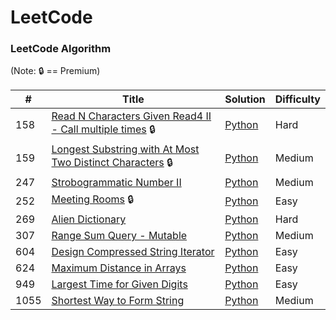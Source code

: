 LeetCode
========

### LeetCode Algorithm

(Note: :lock: == Premium)

| # | Title | Solution | Difficulty |
|---| ----- | -------- | ---------- |
|158|[Read N Characters Given Read4 II - Call multiple times](https://leetcode.com/explore/interview/card/google/59/array-and-strings/436/) :lock: | [Python](./algorithms/python/158.py) |Hard|
|159|[Longest Substring with At Most Two Distinct Characters](https://leetcode.com/problems/longest-substring-with-at-most-two-distinct-characters/) :lock: | [Python](./algorithms/python/159.py)|Medium|
|247|[Strobogrammatic Number II](https://leetcode.com/problems/strobogrammatic-number-ii/) | [Python](./algorithms/python/247.py) |Medium|
|252|[Meeting Rooms](https://leetcode.com/problems/meeting-rooms/) :lock: | [Python](./algorithms/python/252.py) |Easy|
|269|[Alien Dictionary](https://leetcode.com/problems/alien-dictionary/) | [Python](./algorithms/python/269.py) |Hard|
|307|[Range Sum Query - Mutable](https://leetcode.com/problems/range-sum-query-mutable/) | [Python](./algorithms/python/307.py) |Medium|
|604|[Design Compressed String Iterator](https://leetcode.com/problems/design-compressed-string-iterator/) | [Python](./algorithms/python/604.py) |Easy|
|624|[Maximum Distance in Arrays](https://leetcode.com/problems/maximum-distance-in-arrays/) | [Python](./algorithms/python/624.py) |Easy|
|949|[Largest Time for Given Digits](https://leetcode.com/problems/largest-time-for-given-digits/) | [Python](./algorithms/python/949.py) |Easy|
|1055|[Shortest Way to Form String](https://leetcode.com/problems/shortest-way-to-form-string/) | [Python](./algorithms/python/1055.py) |Medium|
